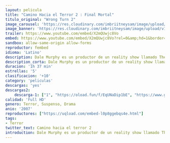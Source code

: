 ```yaml
---
layout: pelicula
title: "Camino Hacia el Terror 2 : Final Mortal"
titulo_original: "Wrong Turn 2"
image_carousel: 'https://res.cloudinary.com/imbriitneysam/image/upload/v1545608730/camino2-poster-min.jpg'
image_banner: 'https://res.cloudinary.com/imbriitneysam/image/upload/v1545608730/camino2-banner-min.jpg'
trailer: https://www.youtube.com/embed/X2mQUwjc8Vo
embed: https://www.youtube.com/embed/X2mQUwjc8Vo?rel=0&amp;hd=1&border=0&wmode=opaque&enablejsapi=1&modestbranding=1&controls=1&showinfo=1
sandbox: allow-same-origin allow-forms
reproductor: fembed
idioma: 'Latino'
description: Dale Murphy es un productor de un reality show llamado The Ultimate Survivalist, con seis participantes quienes pasaran juntos 6 días en una simulación de un lugar post-apocalíptico. Ubicado en una parte remota del oeste de Virginia, los participantes descubrirán que estarán luchando por su supervivencia contra una familia de caníbales deformes quienes planean cortarlos en trocitos a todos.
description_corta: Dale Murphy es un productor de un reality show llamado The Ultimate Survivalist, con seis participantes quienes pasaran juntos 6 días en una simulación de un lugar post-apocalíptico. Ubicado en una parte..
duracion: '1h 37 min'
estrellas: '5'
clasificacion: '+10'
category: 'peliculas'
descargas: 'yes'
descargas2:
    descarga-1: ["1", "https://oload.fun/f/EqUNaDip1bE", "https://www.google.com/s2/favicons?domain=openload.co","OpenLoad","https://res.cloudinary.com/imbriitneysam/image/upload/v1541473684/mexico.png", "Latino", "Full HD"]
calidad: 'Full HD'
genero: Terror, Suspenso, Drama
anio: '2007'
reproductores: ["https://uqload.com/embed-l0p8ggebqs4e.html"]
tags:
- Terror
twitter_text: Camino hacia el terror 2
introduction: Dale Murphy es un productor de un reality show llamado The Ultimate Survivalist, con seis participantes quienes pasaran juntos 6 días en una simulación de un lugar post-apocalíptico. Ubicado en una parte..
---
```



 







